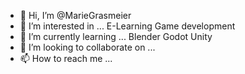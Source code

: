 - 👋 Hi, I’m @MarieGrasmeier
- 👀 I’m interested in ...
  E-Learning
  Game development
- 🌱 I’m currently learning ...
  Blender
  Godot
  Unity
- 💞️ I’m looking to collaborate on ...
- 📫 How to reach me ...

<!---
MarieGrasmeier/MarieGrasmeier is a ✨ special ✨ repository because its `README.md` (this file) appears on your GitHub profile.
You can click the Preview link to take a look at your changes.
--->

